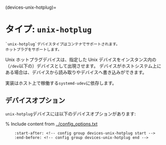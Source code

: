 (devices-unix-hotplug)=
# タイプ: `unix-hotplug`

```{note}
`unix-hotplug`デバイスタイプはコンテナでサポートされます。
ホットプラグをサポートします。
```

Unix ホットプラグデバイスは、指定した Unix デバイスをインスタンス内の（`/dev`以下の）デバイスとして出現させます。
デバイスがホストシステム上にある場合は、デバイスから読み取りやデバイスへ書き込みができます。

実装はホスト上で稼働する`systemd-udev`に依存します。

## デバイスオプション

`unix-hotplug`デバイスには以下のデバイスオプションがあります:

% Include content from [../config_options.txt](../config_options.txt)
```{include} ../config_options.txt
    :start-after: <!-- config group devices-unix-hotplug start -->
    :end-before: <!-- config group devices-unix-hotplug end -->
```
